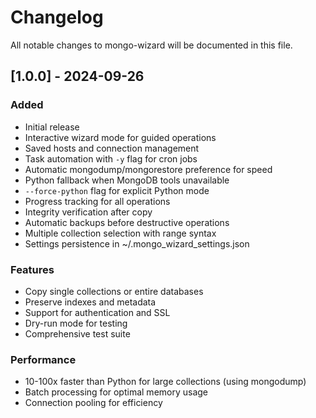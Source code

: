 # Changelog

All notable changes to mongo-wizard will be documented in this file.

## [1.0.0] - 2024-09-26

### Added
- Initial release
- Interactive wizard mode for guided operations
- Saved hosts and connection management
- Task automation with `-y` flag for cron jobs
- Automatic mongodump/mongorestore preference for speed
- Python fallback when MongoDB tools unavailable
- `--force-python` flag for explicit Python mode
- Progress tracking for all operations
- Integrity verification after copy
- Automatic backups before destructive operations
- Multiple collection selection with range syntax
- Settings persistence in ~/.mongo_wizard_settings.json

### Features
- Copy single collections or entire databases
- Preserve indexes and metadata
- Support for authentication and SSL
- Dry-run mode for testing
- Comprehensive test suite

### Performance
- 10-100x faster than Python for large collections (using mongodump)
- Batch processing for optimal memory usage
- Connection pooling for efficiency